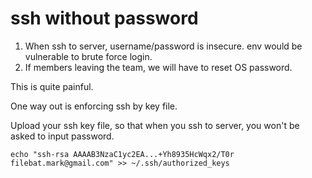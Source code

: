 ssh without password
====================
1. When ssh to server, username/password is insecure. env would be vulnerable to brute force login.
2. If members leaving the team, we will have to reset OS password.

This is quite painful.

One way out is enforcing ssh by key file.

Upload your ssh key file, so that when you ssh to server, you won't be asked to input password.
```
echo "ssh-rsa AAAAB3NzaC1yc2EA...+Yh8935HcWqx2/T0r filebat.mark@gmail.com" >> ~/.ssh/authorized_keys
```
